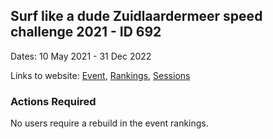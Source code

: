 ## Surf like a dude Zuidlaardermeer speed challenge 2021 - ID 692

Dates: 10 May 2021 - 31 Dec 2022

Links to website: [Event](https://www.gps-speedsurfing.com/default.aspx?mnu=event&val=692), [Rankings](https://www.gps-speedsurfing.com/default.aspx?mnu=eventranking&val=692), [Sessions](https://www.gps-speedsurfing.com/default.aspx?mnu=eventsessions&val=692)

### Actions Required

No users require a rebuild in the event rankings.

